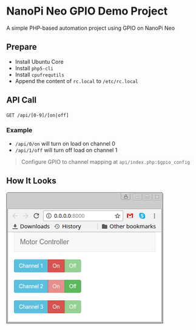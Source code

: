 # NanoPi Neo GPIO Demo Project

A simple PHP-based automation project using GPIO on NanoPi Neo

## Prepare

* Install Ubuntu Core
* Install `php5-cli`
* Install `cpufrequtils`
* Append the content of `rc.local` to `/etc/rc.local`

## API Call

`GET /api/[0-9]/[on|off]`

### Example

* `/api/0/on` will turn on load on channel 0
* `/api/1/off` will turn off load on channel 1

> Configure GPIO to channel mapping at `api/index.php:$gpio_config`

## How It Looks

![](howitlooks.png)
